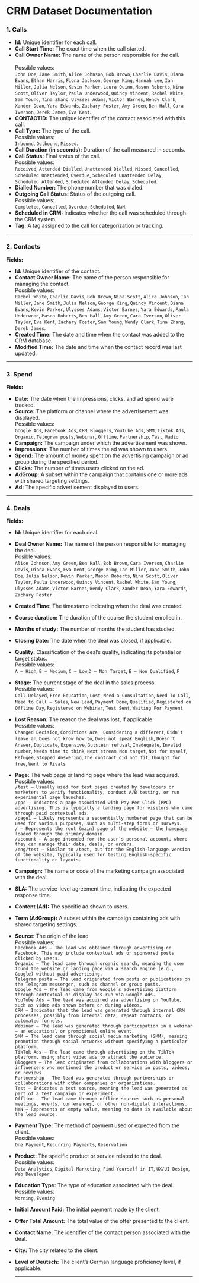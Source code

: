 # CRM Dataset Documentation

### 1. Calls

- **Id:** Unique identifier for each call.  
- **Call Start Time:** The exact time when the call started.  
- **Call Owner Name:** The name of the person responsible for the call.<br>  
Possible values:<br>
`John Doe`, `Jane Smith`, `Alice Johnson`, `Bob Brown`, `Charlie Davis`, `Diana Evans`, `Ethan Harris`, `Fiona Jackson`, `George King`, `Hannah Lee`, `Ian Miller`, `Julia Nelson`, `Kevin Parker`, `Laura Quinn`, `Mason Roberts`, `Nina Scott`, `Oliver Taylor`, `Paula Underwood`, `Quincy Vincent`, `Rachel White`, `Sam Young`, `Tina Zhang`, `Ulysses Adams`, `Victor Barnes`, `Wendy Clark`, `Xander Dean`, `Yara Edwards`, `Zachary Foster`, `Amy Green`, `Ben Hall`, `Cara Iverson`, `Derek James`, `Eva Kent`.  
- **CONTACTID:** The unique identifier of the contact associated with this call.  
- **Call Type:** The type of the call.<br>
  Possible values:<br>
  `Inbound`, `Outbound`, `Missed`.  
- **Call Duration (in seconds):** Duration of the call measured in seconds.  
- **Call Status:** Final status of the call.<br>
  Possible values:<br>
  `Received`, `Attended Dialled`, `Unattended Dialled`, `Missed`, `Cancelled`, `Scheduled Unattended`, `Overdue`, `Scheduled Unattended Delay`,  
  `Scheduled Attended`, `Scheduled Attended Delay`, `Scheduled`.  
- **Dialled Number:** The phone number that was dialed.  
- **Outgoing Call Status:** Status of the outgoing call. <br> 
  Possible values:<br>
  `Completed`, `Cancelled`, `Overdue`, `Scheduled`, `NaN`.  
- **Scheduled in CRM:** Indicates whether the call was scheduled through the CRM system.  
- **Tag:** A tag assigned to the call for categorization or tracking. 

---

### 2. Contacts

**Fields:**
- **Id:** Unique identifier of the contact.
- **Contact Owner Name:** The name of the person responsible for managing the contact.<br>
  Possible values:<br>
  `Rachel White`, `Charlie Davis`, `Bob Brown`, `Nina Scott`, `Alice Johnson`, `Ian Miller`, `Jane Smith`, `Julia Nelson`, `George King`, `Quincy Vincent`, `Diana Evans`, `Kevin Parker`, `Ulysses Adams`, `Victor Barnes`, `Yara Edwards`, `Paula Underwood`, `Mason Roberts`, `Ben Hall`, `Amy Green`, `Cara Iverson`, `Oliver Taylor`, `Eva Kent`, `Zachary Foster`, `Sam Young`, `Wendy Clark`, `Tina Zhang`, `Derek James`.
- **Created Time:** The date and time when the contact was added to the CRM database.
- **Modified Time:** The date and time when the contact record was last updated.
 
---

### 3. Spend

**Fields:**
- **Date:** The date when the impressions, clicks, and ad spend were tracked.
- **Source:** The platform or channel where the advertisement was displayed.<br>
  Possible values:<br>
  `Google Ads`, `Facebook Ads`, `CRM`, `Bloggers`, `Youtube Ads`, `SMM`, `Tiktok Ads`, `Organic`, `Telegram posts`, `Webinar`, `Offline`, `Partnership`, `Test`, `Radio`
- **Campaign:** The campaign under which the advertisement was shown.
- **Impressions:** The number of times the ad was shown to users.
- **Spend:** The amount of money spent on the advertising campaign or ad group during the specified period. 
- **Clicks:** The number of times users clicked on the ad.
- **AdGroup:** A subset within the campaign that contains one or more ads with shared targeting settings.
- **Ad:** The specific advertisement displayed to users.

---

### 4. Deals

**Fields:**
- **Id:** Unique identifier for each deal.
- **Deal Owner Name:** The name of the person responsible for managing the deal.<br>
  Posible values:<br>
  `Alice Johnson`, `Amy Green`, `Ben Hall`, `Bob Brown`, `Cara Iverson`, `Charlie Davis`, `Diana Evans`, `Eva Kent`, `George King`, `Ian Miller`, `Jane Smith`, `John Doe`, `Julia Nelson`, `Kevin Parker`, `Mason Roberts`, `Nina Scott`, `Oliver Taylor`, `Paula Underwood`, `Quincy Vincent`, `Rachel White`, `Sam Young`, `Ulysses Adams`, `Victor Barnes`, `Wendy Clark`, `Xander Dean`, `Yara Edwards`, `Zachary Foster`.
- **Created Time:** The timestamp indicating when the deal was created.
- **Course duration:** The duration of the course the student enrolled in.
- **Months of study:** The number of months the student has studied.
- **Closing Date:** The date when the deal was closed, if applicable.
- **Quality:** Classification of the deal’s quality, indicating its potential or target status.<br>
  Possible values:<br>
  `A – High`, `B – Medium`, `C – Low`,`D – Non Target`, `E – Non Qualified`, `F`
- **Stage:** The current stage of the deal in the sales process.<br>
  Possible values:<br>
  `Call Delayed`, `Free Education`, `Lost`, `Need a Consultation`, `Need To Call`, `Need to Call – Sales`, `New Lead`, `Payment Done`, `Qualified`, `Registered on Offline Day`, `Registered on Webinar`, `Test Sent`, `Waiting For Payment` 
- **Lost Reason:** The reason the deal was lost, if applicable.<br>
  Possible values:<br>
  `Changed Decision`, `Conditions are`, ` Considering a different`, `Didn’t leave an`, `Does not know how to`, `Does not speak English`, `Doesn’t Answer`, `Duplicate`, `Expensive`, `Gutstein refusal`, `Inadequate`, `Invalid number`, `Needs time to think`, `Next stream`, `Non target`, `Not for myself`, `Refugee`, `Stopped Answering`, `The contract did not fit`, `Thought for free`, `Went to Rivals`
- **Page:** The web page or landing page where the lead  was acquired.<br>
  Possible values:<br>
  `/test — Usually used for test pages created by developers or marketers to verify functionality, conduct A/B testing, or run experimental page launches.`<br>
  `/ppc — Indicates a page associated with Pay-Per-Click (PPC) advertising. This is typically a landing page for visitors who came through paid contextual ads.`<br>
  `/page1 — Likely represents a sequentially numbered page that can be used for various purposes, such as multi-step forms or surveys.`<br>
  `/ — Represents the root (main) page of the website — the homepage loaded through the primary domain.`<br>
  `/account — A page intended for the user’s personal account, where they can manage their data, deals, or orders.`<br>
  `/eng/test — Similar to /test, but for the English-language version of the website, typically used for testing English-specific functionality or layouts.`
- **Campaign:** The name or code of the marketing campaign associated with the deal.
- **SLA:** The service-level agreement time, indicating the expected response time.
- **Content (Ad):** The specific ad shown to users.
- **Term (AdGroup):** A subset within the campaign containing ads with shared targeting settings.
- **Source:** The origin of the lead<br>
  Possible values:<br>
  `Facebook Ads — The lead was obtained through advertising on Facebook. This may include contextual ads or sponsored posts clicked by users.`<br>
  `Organic — The lead came through organic search, meaning the user found the website or landing page via a search engine (e.g., Google) without paid advertising.`<br>
  `Telegram posts — The lead originated from posts or publications on the Telegram messenger, such as channel or group posts.`<br>
  `Google Ads — The lead came from Google’s advertising platform through contextual or display ads run via Google Ads.`<br>
  `YouTube Ads — The lead was acquired via advertising on YouTube, such as video ads shown before or during videos.`<br>
  `CRM — Indicates that the lead was generated through internal CRM processes, possibly from internal data, repeat contacts, or automated funnels.`<br>
  `Webinar — The lead was generated through participation in a webinar — an educational or promotional online event.`<br>
  `SMM — The lead came through social media marketing (SMM), meaning promotion through social networks without specifying a particular platform.`<br>
  `TikTok Ads — The lead came through advertising on the TikTok platform, using short video ads to attract the audience.`<br>
  `Bloggers — The lead originated from collaborations with bloggers or influencers who mentioned the product or service in posts, videos, or reviews.`<br>
  `Partnership — The lead was generated through partnerships or collaborations with other companies or organizations.`<br>
  `Test — Indicates a test source, meaning the lead was generated as part of a test campaign or experiment.`<br>
  `Offline — The lead came through offline sources such as personal meetings, events, conferences, or other non-digital interactions.`<br>
  `NaN — Represents an empty value, meaning no data is available about the lead source.`
- **Payment Type:** The method of payment used or expected from the client.<br>
  Possible values:<br>
  `One Payment`, `Recurring Payments`, `Reservation`
- **Product:** The specific product or service related to the deal.<br>
  Possible values:<br>
  `Data Analytics`, `Digital Marketing`, `Find Yourself in IT`, `UX/UI Design`, `Web Developer`
- **Education Type:** The type of education associated with the deal.<br>
  Possible values:<br>
  `Morning`, `Evening`
- **Initial Amount Paid:** The initial payment made by the client.
- **Offer Total Amount:** The total value of the offer presented to the client.
- **Contact Name:** The identifier of the contact person associated with the deal.
- **City:** The city related to the client.
- **Level of Deutsch:** The client’s German language proficiency level, if applicable.

  ---

